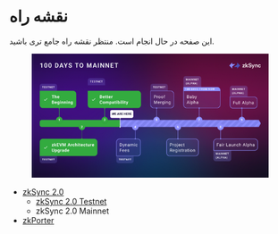 # نقشه راه

این صفحه در حال انجام است. منتظر نقشه راه جامع تری باشید.                                                                           &#x20;

<figure><img src="../../.gitbook/assets/100-days-to-mainnet (1).png" alt=""><figcaption></figcaption></figure>

* [zkSync 2.0](https://blog.matter-labs.io/zksync-2-0-hello-ethereum-ca48588de179)
  * [zkSync 2.0 Testnet](https://blog.matter-labs.io/zksync-2-0-developer-update-d25417f16446)
  * zkSync 2.0 Mainnet
* [zkPorter](https://blog.matter-labs.io/zkporter-a-breakthrough-in-l2-scaling-ed5e48842fbf)
